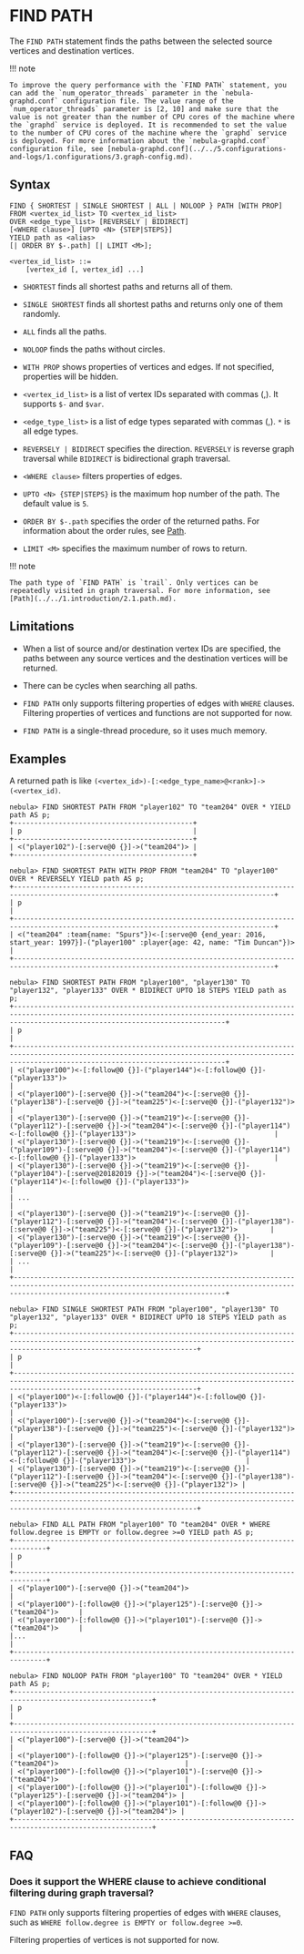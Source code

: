 # FIND PATH

The `FIND PATH` statement finds the paths between the selected source vertices and destination vertices.

!!! note

    To improve the query performance with the `FIND PATH` statement, you can add the `num_operator_threads` parameter in the `nebula-graphd.conf` configuration file. The value range of the `num_operator_threads` parameter is [2, 10] and make sure that the value is not greater than the number of CPU cores of the machine where the `graphd` service is deployed. It is recommended to set the value to the number of CPU cores of the machine where the `graphd` service is deployed. For more information about the `nebula-graphd.conf` configuration file, see [nebula-graphd.conf](../../5.configurations-and-logs/1.configurations/3.graph-config.md).

## Syntax

```ngql
FIND { SHORTEST | SINGLE SHORTEST | ALL | NOLOOP } PATH [WITH PROP] FROM <vertex_id_list> TO <vertex_id_list>
OVER <edge_type_list> [REVERSELY | BIDIRECT] 
[<WHERE clause>] [UPTO <N> {STEP|STEPS}] 
YIELD path as <alias>
[| ORDER BY $-.path] [| LIMIT <M>];

<vertex_id_list> ::=
    [vertex_id [, vertex_id] ...]
```

- `SHORTEST` finds all shortest paths and returns all of them.

- `SINGLE SHORTEST` finds all shortest paths and returns only one of them randomly.

- `ALL` finds all the paths.

- `NOLOOP` finds the paths without circles.

- `WITH PROP` shows properties of vertices and edges. If not specified, properties will be hidden.

- `<vertex_id_list>` is a list of vertex IDs separated with commas (,). It supports `$-` and `$var`.

- `<edge_type_list>` is a list of edge types separated with commas (,). `*` is all edge types.

- `REVERSELY | BIDIRECT` specifies the direction. `REVERSELY` is reverse graph traversal while `BIDIRECT` is bidirectional graph traversal.

- `<WHERE clause>` filters properties of edges.

- `UPTO <N> {STEP|STEPS}` is the maximum hop number of the path. The default value is `5`.

- `ORDER BY $-.path` specifies the order of the returned paths. For information about the order rules, see [Path](https://github.com/vesoft-inc/nebula/blob/{{nebula.branch}}/src/common/datatypes/Path.h#L86).

- `LIMIT <M>` specifies the maximum number of rows to return.

!!! note

    The path type of `FIND PATH` is `trail`. Only vertices can be repeatedly visited in graph traversal. For more information, see [Path](../../1.introduction/2.1.path.md).

## Limitations

- When a list of source and/or destination vertex IDs are specified, the paths between any source vertices and the destination vertices will be returned.

- There can be cycles when searching all paths.

- `FIND PATH` only supports filtering properties of edges with `WHERE` clauses. Filtering properties of vertices and functions are not supported for now.

- `FIND PATH` is a single-thread procedure, so it uses much memory.

## Examples

A returned path is like `(<vertex_id>)-[:<edge_type_name>@<rank>]->(<vertex_id)`.

```ngql
nebula> FIND SHORTEST PATH FROM "player102" TO "team204" OVER * YIELD path AS p;
+--------------------------------------------+
| p                                          |
+--------------------------------------------+
| <("player102")-[:serve@0 {}]->("team204")> |
+--------------------------------------------+
```

```ngql
nebula> FIND SHORTEST PATH WITH PROP FROM "team204" TO "player100" OVER * REVERSELY YIELD path AS p;
+--------------------------------------------------------------------------------------------------------------------------------------+
| p                                                                                                                                    |
+--------------------------------------------------------------------------------------------------------------------------------------+
| <("team204" :team{name: "Spurs"})<-[:serve@0 {end_year: 2016, start_year: 1997}]-("player100" :player{age: 42, name: "Tim Duncan"})> |
+--------------------------------------------------------------------------------------------------------------------------------------+
```

```ngql
nebula> FIND SHORTEST PATH FROM "player100", "player130" TO "player132", "player133" OVER * BIDIRECT UPTO 18 STEPS YIELD path as p;
+------------------------------------------------------------------------------------------------------------------------------------------------------------------------------------------------+
| p                                                                                                                                                                                              |
+------------------------------------------------------------------------------------------------------------------------------------------------------------------------------------------------+
| <("player100")<-[:follow@0 {}]-("player144")<-[:follow@0 {}]-("player133")>                                                                                                                    |
| <("player100")-[:serve@0 {}]->("team204")<-[:serve@0 {}]-("player138")-[:serve@0 {}]->("team225")<-[:serve@0 {}]-("player132")>                                                                |
| <("player130")-[:serve@0 {}]->("team219")<-[:serve@0 {}]-("player112")-[:serve@0 {}]->("team204")<-[:serve@0 {}]-("player114")<-[:follow@0 {}]-("player133")>                                  |
| <("player130")-[:serve@0 {}]->("team219")<-[:serve@0 {}]-("player109")-[:serve@0 {}]->("team204")<-[:serve@0 {}]-("player114")<-[:follow@0 {}]-("player133")>                                  |
| <("player130")-[:serve@0 {}]->("team219")<-[:serve@0 {}]-("player104")-[:serve@20182019 {}]->("team204")<-[:serve@0 {}]-("player114")<-[:follow@0 {}]-("player133")>                           |
| ...                                                                                                                                                                                            |
| <("player130")-[:serve@0 {}]->("team219")<-[:serve@0 {}]-("player112")-[:serve@0 {}]->("team204")<-[:serve@0 {}]-("player138")-[:serve@0 {}]->("team225")<-[:serve@0 {}]-("player132")>        |
| <("player130")-[:serve@0 {}]->("team219")<-[:serve@0 {}]-("player109")-[:serve@0 {}]->("team204")<-[:serve@0 {}]-("player138")-[:serve@0 {}]->("team225")<-[:serve@0 {}]-("player132")>        |
| ...                                                                                                                                                                                            |
+------------------------------------------------------------------------------------------------------------------------------------------------------------------------------------------------+
```

```ngql
nebula> FIND SINGLE SHORTEST PATH FROM "player100", "player130" TO "player132", "player133" OVER * BIDIRECT UPTO 18 STEPS YIELD path as p;
+-----------------------------------------------------------------------------------------------------------------------------------------------------------------------------------------+
| p                                                                                                                                                                                       |
+-----------------------------------------------------------------------------------------------------------------------------------------------------------------------------------------+
| <("player100")<-[:follow@0 {}]-("player144")<-[:follow@0 {}]-("player133")>                                                                                                             |
| <("player100")-[:serve@0 {}]->("team204")<-[:serve@0 {}]-("player138")-[:serve@0 {}]->("team225")<-[:serve@0 {}]-("player132")>                                                         |
| <("player130")-[:serve@0 {}]->("team219")<-[:serve@0 {}]-("player112")-[:serve@0 {}]->("team204")<-[:serve@0 {}]-("player114")<-[:follow@0 {}]-("player133")>                           |
| <("player130")-[:serve@0 {}]->("team219")<-[:serve@0 {}]-("player112")-[:serve@0 {}]->("team204")<-[:serve@0 {}]-("player138")-[:serve@0 {}]->("team225")<-[:serve@0 {}]-("player132")> |
+-----------------------------------------------------------------------------------------------------------------------------------------------------------------------------------------+
```

```ngql
nebula> FIND ALL PATH FROM "player100" TO "team204" OVER * WHERE follow.degree is EMPTY or follow.degree >=0 YIELD path AS p;
+------------------------------------------------------------------------------+
| p                                                                            |
+------------------------------------------------------------------------------+
| <("player100")-[:serve@0 {}]->("team204")>                                   |
| <("player100")-[:follow@0 {}]->("player125")-[:serve@0 {}]->("team204")>     |
| <("player100")-[:follow@0 {}]->("player101")-[:serve@0 {}]->("team204")>     |
|...                                                                           |
+------------------------------------------------------------------------------+
```

```ngql
nebula> FIND NOLOOP PATH FROM "player100" TO "team204" OVER * YIELD path AS p;
+--------------------------------------------------------------------------------------------------------+
| p                                                                                                      |
+--------------------------------------------------------------------------------------------------------+
| <("player100")-[:serve@0 {}]->("team204")>                                                             |
| <("player100")-[:follow@0 {}]->("player125")-[:serve@0 {}]->("team204")>                               |
| <("player100")-[:follow@0 {}]->("player101")-[:serve@0 {}]->("team204")>                               |
| <("player100")-[:follow@0 {}]->("player101")-[:follow@0 {}]->("player125")-[:serve@0 {}]->("team204")> |
| <("player100")-[:follow@0 {}]->("player101")-[:follow@0 {}]->("player102")-[:serve@0 {}]->("team204")> |
+--------------------------------------------------------------------------------------------------------+
```

## FAQ

### Does it support the WHERE clause to achieve conditional filtering during graph traversal?

`FIND PATH` only supports filtering properties of edges with `WHERE` clauses, such as `WHERE follow.degree is EMPTY or follow.degree >=0`.

Filtering properties of vertices is not supported for now.
